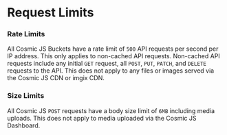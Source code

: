 # Request Limits
### Rate Limits
All Cosmic JS Buckets have a rate limit of `500` API requests per second per IP address. This only applies to non-cached API requests. Non-cached API requests include any initial `GET` request, all `POST`, `PUT`, `PATCH`, and `DELETE` requests to the API. This does not apply to any files or images served via the Cosmic JS CDN or imgix CDN. 

### Size Limits
All Cosmic JS `POST` requests have a body size limit of `6MB` including media uploads. This does not apply to media uploaded via the Cosmic JS Dashboard. 